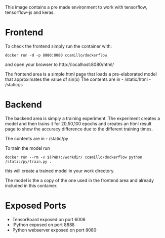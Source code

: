 

This image contains a pre made environment to work with tensorflow, tensorflow-js and keras.

Frontend
========

To check the frontend simply run the container with:

    docker run -d -p 8080:8080 ccamillo/dockerflow

and open your browser to http://localhost:8080/html/

The frontend area is a simple html page that loads a pre-elaborated model that approximates the value of sin(x)
The contents are in
    - /static/html
    - /static/js



Backend
=======

The backend area is simply a training experiment.
The experiment creates a model and then trains it for 20,50,100 epochs and creates an html result page to show the accuracy difference due to the different training times.

The contents are in
    - /static/py

To train the model run

    docker run --rm -v $(PWD):/workdir/ ccamillo/dockerflow python /static/py/train.py .

this will create a trained model in your work directory.

The model is the a copy of the one used in the frontend area and already included in this container.

# Exposed Ports
* TensorBoard exposed on port 6006
* IPython exposed on port 8888
* Python webserver exposed on port 8080